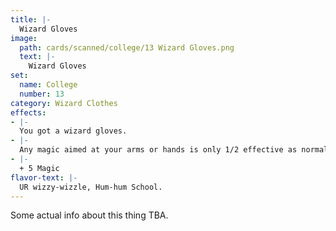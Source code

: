 ```yaml
---
title: |-
  Wizard Gloves
image: 
  path: cards/scanned/college/13 Wizard Gloves.png
  text: |-
    Wizard Gloves
set:
  name: College
  number: 13
category: Wizard Clothes
effects: 
- |-
  You got a wizard gloves.
- |-
  Any magic aimed at your arms or hands is only 1/2 effective as normal.
- |-
  + 5 Magic
flavor-text: |-
  UR wizzy-wizzle, Hum-hum School.
---
```

Some actual info about this thing TBA.

